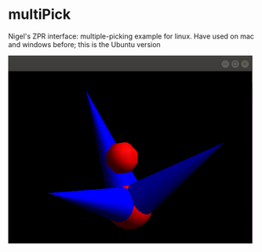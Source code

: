 # multiPick
Nigel's ZPR interface: multiple-picking example for linux. Have used on mac and windows before; this is the Ubuntu version

![alt text](screenshot.png)
